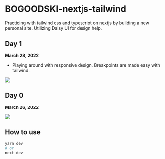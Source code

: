 # BOGOODSKI-nextjs-tailwind

Practicing with tailwind css and typescript on nextjs by building a new personal site.  Utilizing Daisy UI for design help. 

## Day 1

<p><b>March 28, 2022</b></p>

<ul>
    <li>
        Playing around with responsive design. Breakpoints are made easy with tailwind. 
    </li>
</ul>

<img src="https://bogoodski.blob.core.windows.net/bogoodski2022/bogoodski-tailwind-nextjs-day1.png">

## Day 0

<p><b>March 26, 2022</b></p>

<img src="https://bogoodski.blob.core.windows.net/bogoodski2022/bogoodski-tailwind-nextjs-day0.png">


## How to use

```bash
yarn dev
# or
next dev
```


